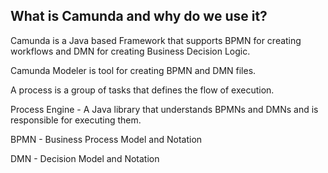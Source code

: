 ## What is Camunda and why do we use it?

Camunda is a Java based Framework that supports BPMN for creating workflows and DMN for creating Business Decision Logic.

Camunda Modeler is tool for creating BPMN and DMN files.

A process is a group of tasks that defines the flow of execution.

Process Engine - A Java library that understands BPMNs and DMNs and is responsible for executing them.

BPMN - Business Process Model and Notation

DMN - Decision Model and Notation